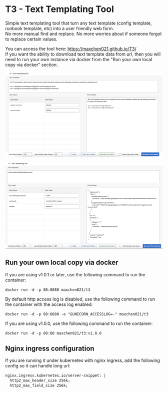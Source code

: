 # T3 - Text Templating Tool

Simple text templating tool that turn any text template (config template, runbook template, etc) into a user friendly web form.  
No more manual find and replace. No more worries about if someone forgot to replace certain values.  
    
You can access the tool here: https://maxchen021.github.io/T3/  
If you want the ability to download text template data from url, then you will need to run your own instance via docker from the "Run your own local copy via docker" section.  
  
![screenshot 1](./images/screenshot1.png)
  
![screenshot 2](./images/screenshot2.png)

## Run your own local copy via docker
If you are using v1.0.1 or later, use the following command to run the container:
```
docker run -d -p 80:8080 maxchen021/t3
```
  
By default http access log is disabled, use the following command to run the container with the access log enabled:
```
docker run -d -p 80:8080 -e "GUNICORN_ACCESSLOG=-" maxchen021/t3
```  
  
If you are using v1.0.0, use the following command to run the container:
```
docker run -d -p 80:80 maxchen021/t3:v1.0.0
```

## Nginx ingress configuration
If you are running it under kubernetes with nginx ingress, add the following config so it can handle long url:
```
nginx.ingress.kubernetes.io/server-snippet: |
  http2_max_header_size 256k;
  http2_max_field_size 256k;
```
